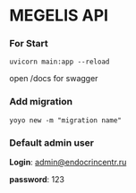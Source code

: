 # MEGELIS API

### For Start
```
uvicorn main:app --reload
```

open /docs for swagger

### Add migration
```
yoyo new -m "migration name"
```

### Default admin user

**Login**: admin@endocrincentr.ru

**password**: 123
